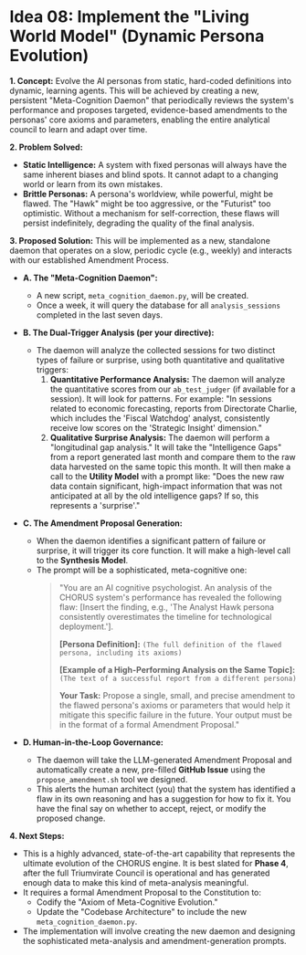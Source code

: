 # Idea 08: Implement the "Living World Model" (Dynamic Persona Evolution)

**1. Concept:**
Evolve the AI personas from static, hard-coded definitions into dynamic, learning agents. This will be achieved by creating a new, persistent "Meta-Cognition Daemon" that periodically reviews the system's performance and proposes targeted, evidence-based amendments to the personas' core axioms and parameters, enabling the entire analytical council to learn and adapt over time.

**2. Problem Solved:**
- **Static Intelligence:** A system with fixed personas will always have the same inherent biases and blind spots. It cannot adapt to a changing world or learn from its own mistakes.
- **Brittle Personas:** A persona's worldview, while powerful, might be flawed. The "Hawk" might be too aggressive, or the "Futurist" too optimistic. Without a mechanism for self-correction, these flaws will persist indefinitely, degrading the quality of the final analysis.

**3. Proposed Solution:**
This will be implemented as a new, standalone daemon that operates on a slow, periodic cycle (e.g., weekly) and interacts with our established Amendment Process.

- **A. The "Meta-Cognition Daemon":**
  - A new script, `meta_cognition_daemon.py`, will be created.
  - Once a week, it will query the database for all `analysis_sessions` completed in the last seven days.

- **B. The Dual-Trigger Analysis (per your directive):**
  - The daemon will analyze the collected sessions for two distinct types of failure or surprise, using both quantitative and qualitative triggers:
    1.  **Quantitative Performance Analysis:** The daemon will analyze the quantitative scores from our `ab_test_judger` (if available for a session). It will look for patterns. For example: "In sessions related to economic forecasting, reports from Directorate Charlie, which includes the 'Fiscal Watchdog' analyst, consistently receive low scores on the 'Strategic Insight' dimension."
    2.  **Qualitative Surprise Analysis:** The daemon will perform a "longitudinal gap analysis." It will take the "Intelligence Gaps" from a report generated last month and compare them to the raw data harvested on the same topic this month. It will then make a call to the **Utility Model** with a prompt like: "Does the new raw data contain significant, high-impact information that was not anticipated at all by the old intelligence gaps? If so, this represents a 'surprise'."

- **C. The Amendment Proposal Generation:**
  - When the daemon identifies a significant pattern of failure or surprise, it will trigger its core function. It will make a high-level call to the **Synthesis Model**.
  - The prompt will be a sophisticated, meta-cognitive one:
    > "You are an AI cognitive psychologist. An analysis of the CHORUS system's performance has revealed the following flaw: [Insert the finding, e.g., 'The Analyst Hawk persona consistently overestimates the timeline for technological deployment.'].
    >
    > **[Persona Definition]:**
    > `(The full definition of the flawed persona, including its axioms)`
    >
    > **[Example of a High-Performing Analysis on the Same Topic]:**
    > `(The text of a successful report from a different persona)`
    >
    > **Your Task:**
    > Propose a single, small, and precise amendment to the flawed persona's axioms or parameters that would help it mitigate this specific failure in the future. Your output must be in the format of a formal Amendment Proposal."

- **D. Human-in-the-Loop Governance:**
  - The daemon will take the LLM-generated Amendment Proposal and automatically create a new, pre-filled **GitHub Issue** using the `propose_amendment.sh` tool we designed.
  - This alerts the human architect (you) that the system has identified a flaw in its own reasoning and has a suggestion for how to fix it. You have the final say on whether to accept, reject, or modify the proposed change.

**4. Next Steps:**
- This is a highly advanced, state-of-the-art capability that represents the ultimate evolution of the CHORUS engine. It is best slated for **Phase 4**, after the full Triumvirate Council is operational and has generated enough data to make this kind of meta-analysis meaningful.
- It requires a formal Amendment Proposal to the Constitution to:
  - Codify the "Axiom of Meta-Cognitive Evolution."
  - Update the "Codebase Architecture" to include the new `meta_cognition_daemon.py`.
- The implementation will involve creating the new daemon and designing the sophisticated meta-analysis and amendment-generation prompts.
